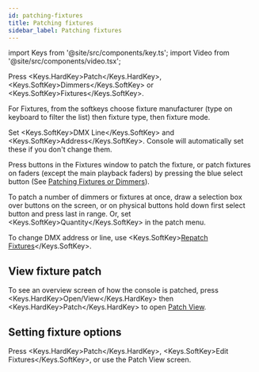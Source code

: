 ```yaml
---
id: patching-fixtures
title: Patching fixtures
sidebar_label: Patching fixtures
---
```


import Keys from '@site/src/components/key.ts';
import Video from '@site/src/components/video.tsx';

Press <Keys.HardKey>Patch</Keys.HardKey>, <Keys.SoftKey>Dimmers</Keys.SoftKey> or <Keys.SoftKey>Fixtures</Keys.SoftKey>.

For Fixtures, from the softkeys choose fixture manufacturer (type on
keyboard to filter the list) then fixture type, then fixture mode.

Set <Keys.SoftKey>DMX Line</Keys.SoftKey> and <Keys.SoftKey>Address</Keys.SoftKey>. Console will automatically set these
if you don't change them.

Press buttons in the Fixtures window to patch the fixture, or patch
fixtures on faders (except the main playback faders) by pressing the
blue select button (See [Patching Fixtures or Dimmers](../patching/patching-new-fixtures-or-dimmers.md)).

To patch a number of dimmers or fixtures at once, draw a selection box
over buttons on the screen, or on physical buttons hold down first
select button and press last in range. Or, set <Keys.SoftKey>Quantity</Keys.SoftKey> in the patch
menu.

To change DMX address or line, use <Keys.SoftKey>[Repatch Fixtures](../patching/changing-the-patch.md#fixture-exchange)</Keys.SoftKey>.

## View fixture patch

To see an overview screen of how the console is patched, press
<Keys.HardKey>Open/View</Keys.HardKey> then <Keys.HardKey>Patch</Keys.HardKey> to open [Patch View](../patching/changing-the-patch.md#patch-view).

## Setting fixture options

Press <Keys.HardKey>Patch</Keys.HardKey>, <Keys.SoftKey>Edit Fixtures</Keys.SoftKey>, or use the Patch View screen.
